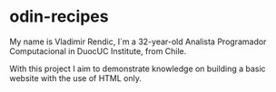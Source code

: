 # odin-recipes

My name is Vladimir Rendic, I`m a 32-year-old Analista Programador Computacional in DuocUC Institute, from Chile.

With this project I aim to demonstrate knowledge on building a basic website with the use of HTML only.